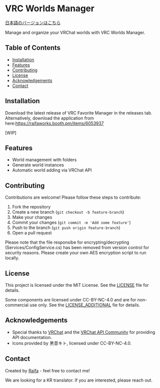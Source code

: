 # VRC Worlds Manager

[日本語のバージョンはこちら](./README.JP.md)

Manage and organize your VRChat worlds with VRC Worlds Manager.

## Table of Contents
- [Installation](#installation)
- [Features](#features)
- [Contributing](#contributing)
- [License](#license)
- [Acknowledgements](#acknowledgements)
- [Contact](#contact)

## Installation

Download the latest release of VRC Favorite Manager in the releases tab.
Alternatively, download the application from here:https://raifaworks.booth.pm/items/6053937

[WIP]

## Features

- World management with folders
- Generate world instances
- Automatic world adding via VRChat API

## Contributing

Contributions are welcome! Please follow these steps to contribute:

1. Fork the repository
2. Create a new branch (`git checkout -b feature-branch`)
3. Make your changes
4. Commit your changes (`git commit -m 'Add some feature'`)
5. Push to the branch (`git push origin feature-branch`)
6. Open a pull request

Please note that the file responsibe for encrypting/decrypting (Services/ConfigService.cs) has been removed from version control for security reasons. 
Please create your own AES encryption script to run locally.

## License

This project is licensed under the MIT License. See the [LICENSE](LICENSE) file for details.

Some components are licensed under CC-BY-NC-4.0 and are for non-commercial use only. See the [LICENSE_ADDITIONAL](LICENSE_ADDITIONAL) fie for details.


## Acknowledgements

- Special thanks to [VRChat](https://hello.vrchat.com/) and the [VRChat API Community](https://github.com/vrchatapi) for providing API documentation.
- Icons provided by 黒音キト, licensed under CC-BY-NC-4.0.

## Contact

Created by [Raifa](https://x.com/raifa_trtr) - feel free to contact me!

We are looking for a KR translator. If you are interested, please reach out.
